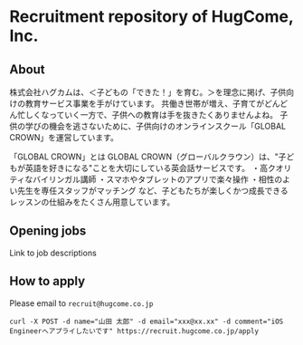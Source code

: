 # Recruitment repository of HugCome, Inc.

## About
株式会社ハグカムは、＜子どもの「できた！」を育む。＞を理念に掲げ、子供向けの教育サービス事業を手がけています。
共働き世帯が増え、子育てがどんどん忙しくなっていく一方で、子供への教育は手を抜きたくありませんよね。
子供の学びの機会を逃さないために、子供向けのオンラインスクール「GLOBAL CROWN」を運営しています。


「GLOBAL CROWN」とは
GLOBAL CROWN（グローバルクラウン）は、"子どもが英語を好きになる"ことを大切にしている英会話サービスです。
・高クオリティなバイリンガル講師
・スマホやタブレットのアプリで楽々操作
・相性のよい先生を専任スタッフがマッチング
など、子どもたちが楽しくかつ成長できるレッスンの仕組みをたくさん用意しています。

## Opening jobs
Link to job descriptions

## How to apply
Please email to `recruit@hugcome.co.jp`

`curl -X POST -d name="山田 太郎" -d email="xxx@xx.xx" -d comment="iOS Engineerへアプライしたいです" https://recruit.hugcome.co.jp/apply`
